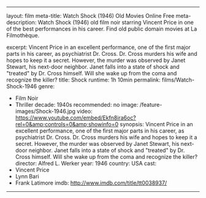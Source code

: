 ---

layout: film
meta-title: Watch Shock (1946) Old Movies Online Free
meta-description:  Watch Shock (1946) old film noir starring Vincent Price in one of the best performances in his career. Find old public domain movies at La Filmothèque.

excerpt: Vincent Price in an excellent performance, one of the first major parts in his career, as psychiatrist Dr. Cross. Dr. Cross murders his wife and hopes to keep it a secret. However, the murder was observed  by Janet Stewart, his next-door neighbor. Janet falls into a state of shock and "treated" by Dr. Cross himself. Will she wake up from the coma and recognize the killer?
title: Shock
runtime: 1h 10min
permalink: films/Watch-Shock-1946
genre:
- Film Noir
- Thriller
decade: 1940s
recommended: no
image: /feature-images/Shock-1946.jpg
video: https://www.youtube.com/embed/Ekfn8ira6oc?rel=0&amp;controls=0&amp;showinfo=0
synopsis: Vincent Price in an excellent performance, one of the first major parts in his career, as psychiatrist Dr. Cross. Dr. Cross murders his wife and hopes to keep it a secret. However, the murder was observed  by Janet Stewart, his next-door neighbor. Janet falls into a state of shock and "treated" by Dr. Cross himself. Will she wake up from the coma and recognize the killer?
director:  Alfred L. Werker
year: 1946
country: USA
cast:
- Vincent Price
- Lynn Bari
- Frank Latimore
imdb: http://www.imdb.com/title/tt0038937/

---